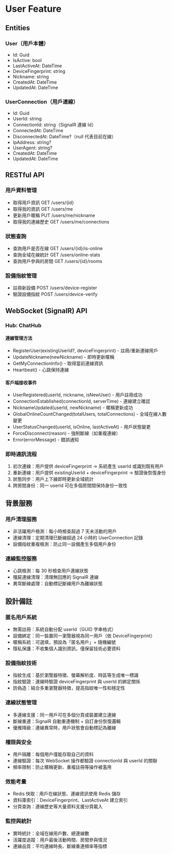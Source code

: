 ﻿# User Feature

## Entities

### User（用戶本體）

- Id: Guid
- IsActive: bool
- LastActiveAt: DateTime
- DeviceFingerprint: string
- Nickname: string
- CreatedAt: DateTime
- UpdatedAt: DateTime

### UserConnection（用戶連線）

- Id: Guid
- UserId: string
- ConnectionId: string（SignalR 連線 Id）
- ConnectedAt: DateTime
- DisconnectedAt: DateTime?（null 代表目前在線）
- IpAddress: string?
- UserAgent: string?
- CreatedAt: DateTime
- UpdatedAt: DateTime

## RESTful API

### 用戶資料管理

- 取得用戶資訊 GET /users/{id}
- 取得我的資訊 GET /users/me
- 更新用戶暱稱 PUT /users/me/nickname
- 取得我的連線歷史 GET /users/me/connections

### 狀態查詢

- 查詢用戶是否在線 GET /users/{id}/is-online
- 查詢全域在線統計 GET /users/online-stats
- 查詢用戶參與的房間 GET /users/{id}/rooms

### 設備指紋管理

- 註冊新設備 POST /users/device-register
- 驗證設備指紋 POST /users/device-verify

## WebSocket (SignalR) API

### Hub: ChatHub

#### 連線管理方法

- RegisterUser(existingUserId?, deviceFingerprint) - 註冊/重新連線用戶
- UpdateNickname(newNickname) - 即時更新暱稱
- GetMyConnectionInfo() - 取得當前連線資訊
- Heartbeat() - 心跳保持連線

#### 客戶端接收事件

- UserRegistered(userId, nickname, isNewUser) - 用戶註冊成功
- ConnectionEstablished(connectionId, serverTime) - 連線建立確認
- NicknameUpdated(userId, newNickname) - 暱稱更新成功
- GlobalOnlineCountChanged(totalUsers, totalConnections) - 全域在線人數變更
- UserStatusChanged(userId, isOnline, lastActiveAt) - 用戶狀態變更
- ForceDisconnect(reason) - 強制斷線（如重複連線）
- Error(errorMessage) - 錯誤通知

### 即時通訊流程

1. 初次連線：用戶提供 deviceFingerprint → 系統產生 userId 或識別既有用戶
2. 重新連線：用戶提供 existingUserId + deviceFingerprint → 驗證後恢復身份
3. 狀態同步：用戶上下線即時更新全域統計
4. 跨房間身份：同一 userId 可在多個房間間保持身份一致性

## 背景服務

### 用戶清理服務

- 非活躍用戶檢測：每小時檢查超過 7 天未活動的用戶
- 連線清理：定期清理已斷線超過 24 小時的 UserConnection 記錄
- 設備指紋重複檢測：防止同一設備產生多個用戶身份

### 連線監控服務

- 心跳檢測：每 30 秒檢查用戶連線狀態
- 殭屍連線清理：清理無回應的 SignalR 連線
- 異常斷線處理：自動標記斷線用戶為離線狀態

## 設計備註

### 匿名用戶系統

- 無需註冊：系統自動分配 userId（GUID 字串格式）
- 設備綁定：同一裝置同一瀏覽器視為同一用戶（依 DeviceFingerprint）
- 暱稱系統：可選填，預設為「匿名用戶」+ 隨機編號
- 隱私保護：不收集個人識別資訊，僅保留技術必要資料

### 設備指紋技術

- 指紋生成：基於瀏覽器特徵、螢幕解析度、時區等生成唯一標識
- 指紋驗證：連線時驗證 deviceFingerprint 與 userId 的綁定關係
- 防偽造：結合多重瀏覽器特徵，提高指紋唯一性和穩定性

### 連線狀態管理

- 多連線支援：同一用戶可在多個分頁或裝置建立連線
- 斷線重連：SignalR 自動重連機制 + 自訂身份恢復邏輯
- 優雅降級：連線異常時，用戶狀態會自動標記為離線

### 權限與安全

- 用戶隔離：每個用戶僅能存取自己的資料
- 連線驗證：每次 WebSocket 操作都驗證 connectionId 與 userId 的關聯
- 頻率限制：防止暱稱更新、重複註冊等操作被濫用

### 效能考量

- Redis 快取：用戶在線狀態、連線資訊使用 Redis 儲存
- 資料庫索引：DeviceFingerprint、LastActiveAt 建立索引
- 分頁查詢：連線歷史等大量資料支援分頁載入

### 監控與統計

- 實時統計：全域在線用戶數、總連線數
- 活躍度追蹤：用戶最後活動時間、房間參與情況
- 連線品質：平均連線時長、斷線重連頻率等指標
